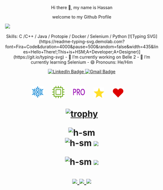<p align="center" > Hi there 👋, my name is Hassan </p>
<p align="center" >welcome to my Github Profile </p>

  <img src="https://github.com/MohdXHassan/MohdXHassan/assets/46120048/2854f097-d444-4e6b-9520-a31f92cddab4" width="1000"/>





<p align="center" >Skills: C /C++ / Java / Protopie / Docker / Selenium / Python
[![Typing SVG](https://readme-typing-svg.demolab.com?font=Fira+Code&duration=4000&pause=500&random=false&width=435&lines=Hello+There!;This+is+HSM;A+Developer;A+Designer)](https://git.io/typing-svg)  
- 🔭 I’m currently working on Belle 2 
- 🌱 I’m currently learning Selenium 
- 😄 Pronouns: He/Him </p>


<p align="center" <div id="badges">
  <a href="https://www.linkedin.com/in/mohammad-hassan-769083183/">
    <img src="https://img.shields.io/badge/LinkedIn-blue?style=for-the-badge&logo=linkedin&logoColor=white" alt="LinkedIn Badge"/>
  </a>

  <a href="mailto:mdh73053@gmail.com">
    <img src="https://img.shields.io/badge/Gmail-D14836?style=for-the-badge&logo=gmail&logoColor=white" alt="Gmail Badge"/>
  </a>
  </p>
 

</div>
  <h1 align="center">

<a href='https://archiveprogram.github.com/'><img src='https://raw.githubusercontent.com/acervenky/animated-github-badges/master/assets/acbadge.gif' width='40' height='40'></a> <a href='https://docs.github.com/en/developers'><img src='https://raw.githubusercontent.com/acervenky/animated-github-badges/master/assets/devbadge.gif' width='40' height='40'></a> <a href='https://github.com/pricing'><img src='https://raw.githubusercontent.com/acervenky/animated-github-badges/master/assets/pro.gif' width='40' height='40'></a> <a href='https://stars.github.com/'><img src='https://raw.githubusercontent.com/acervenky/animated-github-badges/master/assets/starbadge.gif' width='35' height='35'></a> <a href='https://docs.github.com/en/github/supporting-the-open-source-community-with-github-sponsors'><img src='https://raw.githubusercontent.com/acervenky/animated-github-badges/master/assets/sponsorbadge.gif' width='35' height='35'></a> </p>

[![trophy](https://github-profile-trophy.vercel.app/?username=MohdXHassan)](https://github.com/ryo-ma/github-profile-trophy)

<p align="center" >
  <img src="https://github-readme-streak-stats.herokuapp.com/?user=MohdXHassan&theme=gotham" alt="h-sm" />
  <br>
  <img src="https://github-readme-stats.vercel.app/api?username=MohdXHassan&theme=gotham" alt="h-sm" />
 <img src ="https://streak-stats.demolab.com/?user=MohdXHassan&theme=gotham"/>  
</p>

<p align="center">
  <img src="https://github-readme-stats.vercel.app/api/top-langs?username=MohdXHassan&show_icons=true&locale=en&layout=compact&theme=gotham" alt="h-sm" width="330"/>
  
<img src ="https://api.vaunt.dev/v1/github/entities/MohdXHassan/contributions?format=svg&private=false"/>
</p>


 <a href="https://github.com/MohdXHassan">
    <img src="https://img.shields.io/badge/GitHub-100000?style=for-the-badge&logo=github&logoColor=white" />
  </a>
  <a href="https://leetcode.com/ZARIX1">
    <img src="https://img.shields.io/badge/-LeetCode-FFA116?style=for-the-badge&logo=LeetCode&logoColor=black" />
  </a>
  <a href="https://codeforces.com/profile/AyanSanger">
    <img src="https://img.shields.io/badge/Codeforces-445f9d?style=for-the-badge&logo=Codeforces&logoColor=white" />
  </a>




